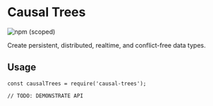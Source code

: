 # Causal Trees

![npm (scoped)](https://img.shields.io/npm/v/@casual-simulation/causal-trees.svg)

Create persistent, distributed, realtime, and conflict-free data types.

## Usage

```
const causalTrees = require('causal-trees');

// TODO: DEMONSTRATE API
```
